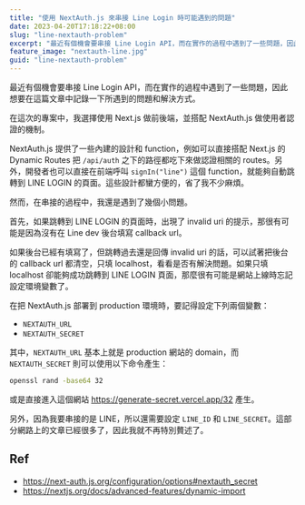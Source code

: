 ```yaml
---
title: "使用 NextAuth.js 來串接 Line Login 時可能遇到的問題"
date: 2023-04-20T17:18:22+08:00
slug: "line-nextauth-problem"
excerpt: "最近有個機會要串接 Line Login API，而在實作的過程中遇到了一些問題，因此想要在這篇文章中記錄一下所遇到的問題和解決方式。"
feature_image: "nextauth-line.jpg"
guid: "line-nextauth-problem"
---
```


最近有個機會要串接 Line Login API，而在實作的過程中遇到了一些問題，因此想要在這篇文章中記錄一下所遇到的問題和解決方式。

在這次的專案中，我選擇使用 Next.js 做前後端，並搭配 NextAuth.js 做使用者認證的機制。

NextAuth.js 提供了一些內建的設計和 function，例如可以直接搭配 Next.js 的 Dynamic Routes 把 `/api/auth` 之下的路徑都吃下來做認證相關的 routes。另外，開發者也可以直接在前端呼叫 `signIn("line")` 這個 function，就能夠自動跳轉到 LINE LOGIN 的頁面。這些設計都蠻方便的，省了我不少麻煩。

然而，在串接的過程中，我還是遇到了幾個小問題。

首先，如果跳轉到 LINE LOGIN 的頁面時，出現了 invalid uri 的提示，那很有可能是因為沒有在 Line dev 後台填寫 callback url。

如果後台已經有填寫了，但跳轉過去還是回傳 invalid uri 的話，可以試著把後台的 callback url 都清空，只填 localhost，看看是否有解決問題。如果只填 localhost 卻能夠成功跳轉到 LINE LOGIN 頁面，那麼很有可能是網站上線時忘記設定環境變數了。

在把 NextAuth.js 部署到 production 環境時，要記得設定下列兩個變數：

* `NEXTAUTH_URL`
* `NEXTAUTH_SECRET`

其中，`NEXTAUTH_URL` 基本上就是 production 網站的 domain，而 `NEXTAUTH_SECRET` 則可以使用以下命令產生：

```bash
openssl rand -base64 32
```

或是直接進入這個網站 <https://generate-secret.vercel.app/32> 產生。

另外，因為我要串接的是 LINE，所以還需要設定 `LINE_ID` 和 `LINE_SECRET`。這部分網路上的文章已經很多了，因此我就不再特別贅述了。


## Ref

- <https://next-auth.js.org/configuration/options#nextauth_secret>
- <https://nextjs.org/docs/advanced-features/dynamic-import>
